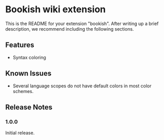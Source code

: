 # Bookish wiki extension

This is the README for your extension "bookish". After writing up a brief description, we recommend including the following sections.

## Features

- Syntax coloring

## Known Issues

- Several language scopes do not have default colors in most color schemes.

## Release Notes

### 1.0.0

Initial release.
